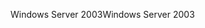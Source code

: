 <span data-ttu-id="1d4a0-101">Windows Server 2003</span><span class="sxs-lookup"><span data-stu-id="1d4a0-101">Windows Server 2003</span></span>